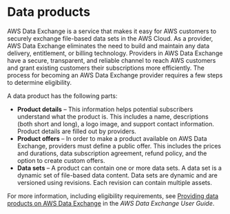 # Data products<a name="data-products"></a>

AWS Data Exchange is a service that makes it easy for AWS customers to securely exchange file\-based data sets in the AWS Cloud\. As a provider, AWS Data Exchange eliminates the need to build and maintain any data delivery, entitlement, or billing technology\. Providers in AWS Data Exchange have a secure, transparent, and reliable channel to reach AWS customers and grant existing customers their subscriptions more efficiently\. The process for becoming an AWS Data Exchange provider requires a few steps to determine eligibility\.

A data product has the following parts:
+ **Product details** – This information helps potential subscribers understand what the product is\. This includes a name, descriptions \(both short and long\), a logo image, and support contact information\. Product details are filled out by providers\.
+ **Product offers** – In order to make a product available on AWS Data Exchange, providers must define a public offer\. This includes the prices and durations, data subscription agreement, refund policy, and the option to create custom offers\.
+ **Data sets** – A product can contain one or more data sets\. A data set is a dynamic set of file\-based data content\. Data sets are dynamic and are versioned using revisions\. Each revision can contain multiple assets\.

For more information, including eligibility requirements, see [Providing data products on AWS Data Exchange](https://docs.aws.amazon.com/data-exchange/latest/userguide/providing-data-sets.html) in the *AWS Data Exchange User Guide*\.